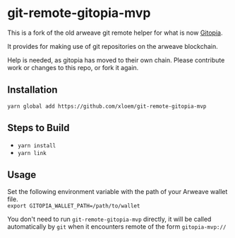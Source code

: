 # git-remote-gitopia-mvp

This is a fork of the old arweave git remote helper for what is now [Gitopia](https://gitopia.org).

It provides for making use of git repositories on the arweave blockchain.

Help is needed, as gitopia has moved to their own chain. Please contribute work or changes to this repo, or fork it again.

## Installation

`yarn global add https://github.com/xloem/git-remote-gitopia-mvp`

## Steps to Build

- `yarn install`
- `yarn link`

## Usage

Set the following environment variable with the path of your Arweave wallet file.  
`export GITOPIA_WALLET_PATH=/path/to/wallet`

You don't need to run `git-remote-gitopia-mvp` directly, it will be called automatically by `git` when it encounters remote of the form `gitopia-mvp://`
